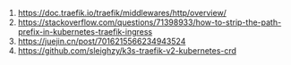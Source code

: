 1. https://doc.traefik.io/traefik/middlewares/http/overview/
2. https://stackoverflow.com/questions/71398933/how-to-strip-the-path-prefix-in-kubernetes-traefik-ingress
3. https://juejin.cn/post/7016215566234943524
4. https://github.com/sleighzy/k3s-traefik-v2-kubernetes-crd